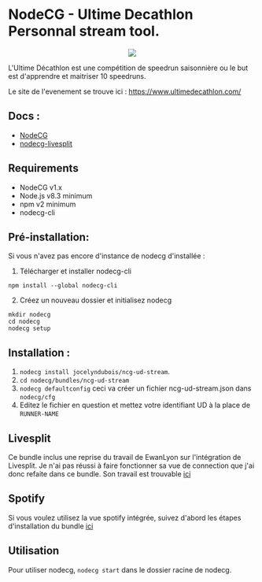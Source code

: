 # NodeCG - Ultime Decathlon Personnal stream tool.

<p align="center">
  <img src="https://github.com/jocelyndubois/ncg-ud-stream/blob/main/media/UD%20Tool.png?raw=true">
</p>

L'Ultime Décathlon est une compétition de speedrun saisonnière ou le but est d'apprendre et maitriser 10 speedruns.

Le site de l'evenement se trouve ici : https://www.ultimedecathlon.com/

## Docs :
- [NodeCG](https://nodecg.dev/)
- [nodecg-livesplit](https://github.com/EwanLyon/nodecg-livesplit)

## Requirements
- NodeCG v1.x
- Node.js v8.3 minimum
- npm v2 minimum
- nodecg-cli

## Pré-installation:
Si vous n'avez pas encore d'instance de nodecg d'installée :

1. Télécharger et installer nodecg-cli
```shell
npm install --global nodecg-cli
```
2. Créez un nouveau dossier et initialisez nodecg
```shell
mkdir nodecg
cd nodecg
nodecg setup
```

## Installation :
1. `nodecg install jocelyndubois/ncg-ud-stream`. 
2. `cd nodecg/bundles/ncg-ud-stream`
3. `nodecg defaultconfig` ceci va créer un fichier ncg-ud-stream.json dans `nodecg/cfg`
4. Editez le fichier en question et mettez votre identifiant UD à la place de `RUNNER-NAME`

## Livesplit
Ce bundle inclus une reprise du travail de EwanLyon sur l'intégration de Livesplit.
Je n'ai pas réussi à faire fonctionner sa vue de connection que j'ai donc refaite dans ce bundle.
Son travail est trouvable [ici](https://github.com/EwanLyon/nodecg-livesplit)

## Spotify
Si vous voulez utilisez la vue spotify intégrée, suivez d'abord les étapes d'installation du bundle [ici](https://github.com/EwanLyon/ncg-spotify)

## Utilisation
Pour utiliser nodecg, `nodecg start` dans le dossier racine de nodecg.
